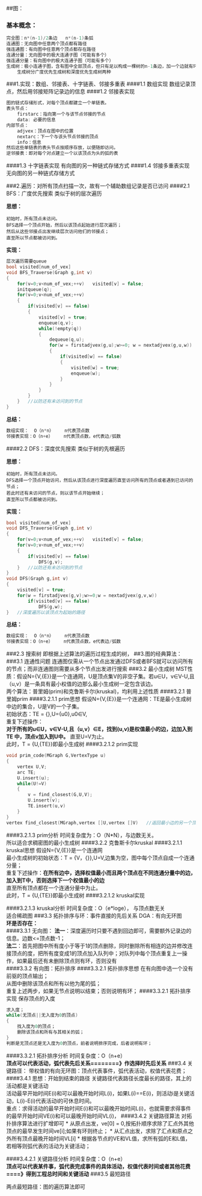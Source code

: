 ##图：
### 基本概念：
```C
完全图：n*(n-1)/2条边   n*(n-1)条弧
连通图：无向图中任意两个顶点都有路径
强连通图：有向图中任意两个顶点都存在路径
连通分量：无向图中的极大连通子图（可能有多个）
强连通分量：有向图中的极大连通子图（可能有多个）
生成树：极小连通子图，含有图中全部顶点，但只有足以构成一棵树的n-1条边，加一个边就有环（某个连通分量的）
    生成树分广度优先生成树和深度优先生成树两种
```
###1.实现：数组、邻接表、十字链表、邻接多重表
####1.1 数组实现
数组记录顶点，然后用邻接矩阵记录边的信息
####1.2 邻接表实现
```C
图的链式存储形式，对每个顶点都建立一个单链表。
表头节点：
    firstarc：指向第一个与该节点邻接的节点
    data: 必要的信息
内部节点：
    adjvex：顶点在图中的位置
    nextarc：下一个与该头节点邻接的顶点
    info：信息
然后这些单链表的表头节点按顺序存放，以便随即访问。
逆邻接表：即对每个对点建立一个以该顶点为头的弧的表
```
####1.3 十字链表实现
有向图的另一种链式存储方式
####1.4 邻接多重表实现
无向图的另一种链式存储方式

###2.遍历：对所有顶点扫描一次，故有一个辅助数组记录是否已访问
####2.1 BFS：广度优先搜索
类似于树的层次遍历

**思想：**
```
初始时，所有顶点未访问。
BFS选择一个顶点开始，然后以该顶点起始进行层次遍历；
然后从这些邻接点出发继续层次访问他们的邻接点；
直至所以节点都被访问到。
```
**实现：**
```C
层次遍历需要queue
bool visited[num_of_vex]
void BFS_Traverse(Graph g,int v)
{
    for(v=0;v<num_of_vex;++v)   visited[v] = false;
    initqueue(q);
    for(v=0;v<num_of_vex;++v)   
    {
        if(visited[v] == false)
        {
            visited[v] = true;
            enqueue(q,v);
            while(!empty(q))
            {
                dequeue(q,u);
                for(w = firstadjvex(g,u);w>=0; w = nextadjvex(g,u,w))
                {
                    if(visited[w] == false)
                    {
                        visited[w] = true;
                        enqueue(w);
                    }
                }
            }
        }
    }   //以防还有未访问到的节点
}       

```
**总结：**
```C
数组实现：  O（n*n）    n代表顶点数
邻接表实现：O（n+e）    n代表顶点数，e代表边/弧数
```
####2.2 DFS：深度优先搜索
类似于树的先根遍历

**思想：**
```
初始时，所有顶点未访问。
DFS选择一个顶点开始访问，然后从该顶点进行深度遍历直至访问所有的顶点或者遇到已访问的节点；
若此时还有未访问的节点，则以该节点开始继续；
直至所以节点都被访问到。
```
**实现：**
```C
bool visited[num_of_vex]
void DFS_Traverse(Graph g,int v)
{
    for(v=0;v<num_of_vex;++v)   visited[v] = false;
    for(v=0;v<num_of_vex;++v)   
    {
        if(visited[v] == false)
            DFS(g,v);
    }   //以防还有未访问到的节点
}       
void DFS(Graph g,int v)
{
    visited[v] = true;
    for(w = firstadjvex(g,v);w>=0;w = nextadjvex(g,v,w))
        if(visited[v] == false) 
            DFS(g,w);
}   //深度遍历以该顶点为起始的路径
```
**总结：**
```C
数组实现：  O（n*n）    n代表顶点数
邻接表实现：O（n+e）    n代表顶点数，e代表边/弧数
```
###2.3 搜索树
即根据上述算法的遍历过程生成的树，
##3.图的经典算法：
###3.1 连通性问题
连通图仅需从一个节点出发通过DFS或者BFS就可以访问所有的节点；而非连通图则需要从多个节点出发进行搜索
###3.2 最小生成树
MST性质：假设N={V,{E}}是一个连通网，U是顶点集V的非空子集。若u∈U，v∈V-U,且（u,v）是一条具有最小权值的边那么最小生成树一定包含该边。<br>
两个算法：普里姆(prim)和克鲁斯卡尔(kruskal)，均利用上述性质
####3.2.1 普里姆prim
####3.2.1.1 prim思想
假设N={V,{E}}是一个连通网：TE是最小生成树中边的集合，U是V的一个子集。<br>
初始状态：TE = {},U={u0},u0∈V,
<br>
重复下述操作：<br>
**对于所有的u∈U，v∈V-U,且（u,v）∈E，找到(u,v)是权值最小的边，边加入到TE 中，顶点v加入到U中。**
直至U=V为止。<br>
此时，T = {U,{TE}}即最小生成树
####3.2.1.2 prim实现
```C
void prim_code(MGraph G,VertexType u)
{
    vertex U,V;
    arc TE;
    U.insert(u);
    while(U!=V)
    {
        v = find_closest(G,U,V);
        U.insert(v);
        TE.insert(u,v)
    }
}
vertex find_closest(MGraph,vertex []U,vertex []V)   //返回最小边的另一个顶点
```
####3.2.1.3 prim分析
时间复杂度为：O（N*N），与边数无关。
<br>
所以适合求稠密图的最小生成树
####3.2.2 克鲁斯卡尔kruskal
####3.2.1.1 kruskal思想
假设N={V,{E}}是一个连通网<br>
最小生成树的初始状态：T = {V，{}},U=V,边集为空，图中每个顶点自成一个连通分量；
<br>
重复下述操作：**在所有边中，选择权值最小而且两个顶点在不同连通分量中的边，加入到T中，否则选择下一个权值最小的边**<br>
直至所有顶点都在一个连通分量中为止。<br>
此时，T = {U,{TE}}即最小生成树
####3.2.1.2 kruskal实现

####3.2.1.3 kruskal分析
时间复杂度：O（e*loge）， 与顶点数无关<br>
适合稀疏图
###3.3 拓扑排序与环：事件直接的先后关系
DGA：有向无环图
<br>
**环是否存在：**<br>
####3.3.1 无向图：
**法一**：深度遍历时只要不遇到回边即可，需要额外记录边的信息。边数<=顶点数-1；<br>
**法二**：首先把图中所有度小于等于1的顶点删除，同时删除所有相连的边并修改连接顶点的度，把所有度变成1的顶点加入队列中；对队列中每个顶点重复上一操作，如果最后还有未删除顶点则有环，否则没有<br>
####3.3.2 有向图：拓扑排序
####3.3.2.1 拓扑排序思想
在有向图中选一个没有前驱的顶点输出；<br>
从图中删除该顶点和所有以他为尾的弧；<br>
重复上述两步，如果无节点说明以结束；否则说明有环；
####3.3.2.1 拓扑排序实现
保存顶点的入度
```C
求入度；
while(无顶点||无入度为0的顶点)
{
    找入度为0的顶点；
    删除该顶点和所有与其相关的弧；
}
判断是无顶点还是无入度为0的顶点，前者说明排序完成，后者说明有环；
```
####3.3.2.1 拓扑排序分析
时间复杂度：O（n+e）<br>
**顶点可以代表活动，弧代表先后关系========》作选择时先后关系**
###3.4 关键路径：
带权值的有向无环图：顶点代表事件，弧代表活动，权值代表花费；
####3.4.1 思想：开始到结束的路径
关键路径代表路径长度最长的路径，其上的活动都是关键活动<br>
活动最早开始时间E(i)和可以最晚开始时间L(i)，如果L(i)==E(i)，则活动i是关键活动，L(i)-E(i)代表活动i的可休息时间。<br>
重点：求得活动的最早开始时间E(i)和可以最晚开始时间L(i)，也就需要求得事件的最早开始时间VE(i)和可以最晚开始时间VL(i)，
####3.4.2 关键路径算法
对拓扑排序算法进行扩增即可
* 
从原点出发，ve[0] = 0,按拓扑顺序求除了汇点外其他顶点的最早发生时间ve[i];如果有环则终止；
* 
从汇点出发，求除了汇点和原点之外所有顶点最晚开始时间VL[i]
* 
根据各节点的VE和VL值，求所有弧的E和L值，若相等则弧代表的活动为关键活动；

####3.4.2.1 关键路径分析
时间复杂度：O（n+e）<br>
**顶点可以代表某件事，弧代表完成事件的具体活动，权值代表时间或者其他花费====》得到工程总时间和关键活动**
###3.5 最短路径

两点最短路径：图的遍历算法即可